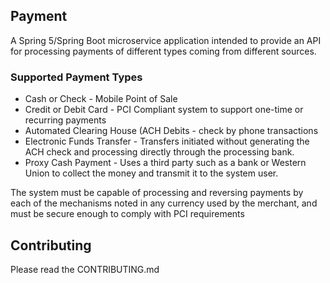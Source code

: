 ## Payment

A Spring 5/Spring Boot microservice application intended to provide an API for processing payments of different types coming from different sources. 

### Supported Payment Types
* Cash or Check - Mobile Point of Sale
* Credit or Debit Card - PCI Compliant system to support one-time or recurring payments
* Automated Clearing House (ACH Debits - check by phone transactions
* Electronic Funds Transfer - Transfers initiated without generating the ACH check and processing directly through the processing bank. 
* Proxy Cash Payment - Uses a third party such as a bank or Western Union to collect the money and transmit it to the system user. 

The system must be capable of processing and reversing payments by each of the mechanisms noted in any currency used by the merchant, and must be secure enough to comply with PCI requirements

## Contributing

Please read the CONTRIBUTING.md
